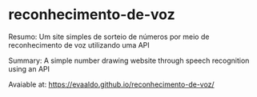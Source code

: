 # reconhecimento-de-voz
Resumo: Um site simples de sorteio de números por meio de reconhecimento de voz utilizando uma API

Summary: A simple number drawing website through speech recognition using an API

Avaiable at: https://evaaldo.github.io/reconhecimento-de-voz/
